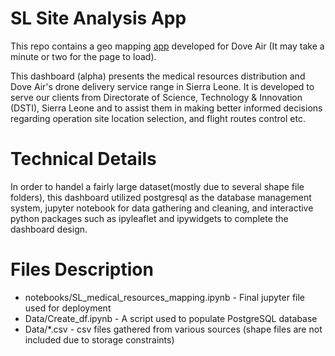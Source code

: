 # SL Site Analysis App

This repo contains a geo mapping [app](https://sl-site-analysis.herokuapp.com/) developed for Dove Air (It may take a minute or two for the page to load).

This dashboard (alpha) presents the medical resources distribution and Dove Air's drone delivery service range in Sierra Leone. It is developed to serve our clients from Directorate of Science, Technology & Innovation (DSTI), Sierra Leone and to assist them in making better informed decisions regarding operation site location selection, and flight routes control etc.
# Technical Details
In order to handel a fairly large dataset(mostly due to several shape file folders), this dashboard utilized postgresql as the database management system, jupyter notebook for data gathering and cleaning, and interactive python packages such as ipyleaflet and ipywidgets to complete the dashboard design. 

# Files Description
* notebooks/SL_medical_resources_mapping.ipynb - Final jupyter file used for deployment
* Data/Create_df.ipynb - A script used to populate PostgreSQL database
* Data/*.csv - csv files gathered from various sources (shape files are not included due to storage constraints)


